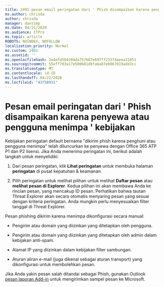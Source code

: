 ```yaml
---
title: 2491 pesan email peringatan dari ' Phish disampaikan karena penghuni atau pengguna menimpa ' kebijakan
ms.author: chrisda
author: chrisda
manager: dansimp
ms.date: 04/21/2020
ms.audience: ITPro
ms.topic: article
ROBOTS: NOINDEX, NOFOLLOW
localization_priority: Normal
ms.custom: 2491
ms.assetid: ''
ms.openlocfilehash: 2e4efd504304da757687e697ff23374aeea31851
ms.sourcegitcommit: 55eff703a17e500681d8fa6a87eb067019ade3cc
ms.translationtype: MT
ms.contentlocale: id-ID
ms.lasthandoff: 04/22/2020
ms.locfileid: "43758931"
---
```

# <a name="alert-email-messages-from-the-phish-delivered-due-to-tenant-or-user-override-policy"></a>Pesan email peringatan dari ' Phish disampaikan karena penyewa atau pengguna menimpa ' kebijakan

Kebijakan peringatan default bernama "dikirim phish karena penghuni atau pengguna menimpa" telah diluncurkan ke penyewa dengan Office 365 ATP P1 dan P2 lisensi. Jika Anda menerima peringatan ini, berikut adalah langkah untuk menyelidiki:

1. Dari pesan peringatan, klik **Lihat peringatan** untuk membuka halaman **peringatan** di pusat kepatuhan & keamanan.

2. Pilih peringatan untuk melihat pilihan untuk melihat **Daftar pesan** atau **melihat pesan di Explorer**. Kedua pilihan ini akan membawa Anda ke rincian pesan, yang mencakup ID pesan. Perhatikan bahwa tautan Threat Explorer akan secara otomatis menyaring pesan yang sesuai dengan kriteria peringatan. Anda mungkin perlu menyesuaikan filter tanggal di Threat Explorer.

Pesan phishing dikirim karena menimpa dikonfigurasi secara manual:

- Pengirim atau domain yang diizinkan yang ditetapkan oleh pengguna.

- Pengirim atau domain yang diizinkan yang ditetapkan oleh admin dalam kebijakan anti-spam.

- Alamat IP yang diizinkan dalam kebijakan filter sambungan.

- Aturan aliran e-mail (juga dikenal sebagai aturan transport) yang dikonfigurasi untuk membolehkan pesan.

Jika Anda yakin pesan salah ditandai sebagai Phish, gunakan Outlook [pesan laporan Add-in](https://support.office.com/article/b5caa9f1-cdf3-4443-af8c-ff724ea719d2) untuk mengirimkan sampel pesan ke Microsoft.

